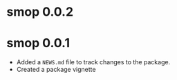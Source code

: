 # smop 0.0.2

# smop 0.0.1

* Added a `NEWS.md` file to track changes to the package.
* Created a package vignette
